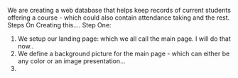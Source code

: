 We are creating a web database that helps keep records of current students offering a course - which could also contain attendance taking and the rest.
Steps On Creating this....
Step One:
1. We setup our landing page: which we all call the main page. I will do that now..
2. We define a background picture for the main page - which can either be any color or an image presentation...
3. 
